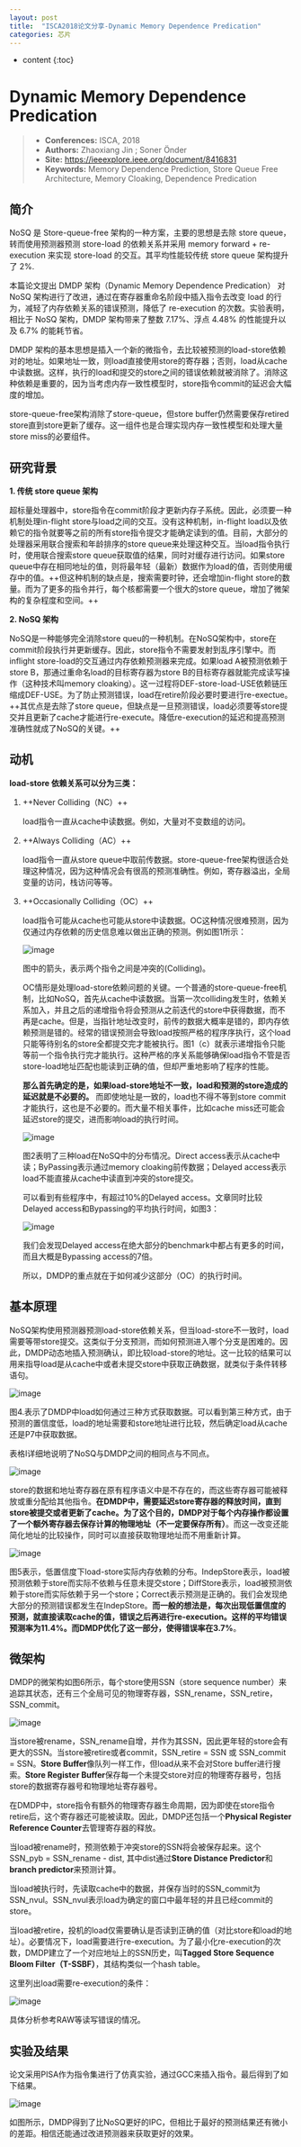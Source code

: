 ```yaml
---
layout: post
title:  "ISCA2018论文分享-Dynamic Memory Dependence Predication"
categories: 芯片
---
```


* content
{:toc}





# Dynamic Memory Dependence Predication
>  - **Conferences:** ISCA, 2018
>  - **Authors:** Zhaoxiang Jin ; Soner Önder
>  - **Site:** https://ieeexplore.ieee.org/document/8416831
>  - **Keywords:** Memory Dependence Prediction, Store Queue Free Architecture, Memory Cloaking, Dependence Predication

## 简介
NoSQ 是 Store-queue-free 架构的一种方案，主要的思想是去除 store queue， 转而使用预测器预测 store-load 的依赖关系并采用 memory forward + re-execution 来实现 store-load 的交互。其平均性能较传统 store queue 架构提升了 2%. 

本篇论文提出 DMDP 架构（Dynamic Memory Dependence Predication） 对 NoSQ 架构进行了改进，通过在寄存器重命名阶段中插入指令去改变 load 的行为，减轻了内存依赖关系的错误预测，降低了 re-execution 的次数。实验表明，相比于 NoSQ 架构，DMDP 架构带来了整数 7.17%、浮点 4.48% 的性能提升以及 6.7% 的能耗节省。

DMDP 架构的基本思想是插入一个新的微指令，去比较被预测的load-store依赖对的地址。如果地址一致，则load直接使用store的寄存器；否则，load从cache中读数据。这样，执行的load和提交的store之间的错误依赖就被消除了。消除这种依赖是重要的，因为当考虑内存一致性模型时，store指令commit的延迟会大幅度的增加。

store-queue-free架构消除了store-queue，但store buffer仍然需要保存retired store直到store更新了缓存。这一组件也是合理实现内存一致性模型和处理大量store miss的必要组件。

## 研究背景
**1. 传统 store queue 架构**

超标量处理器中，store指令在commit阶段才更新内存子系统。因此，必须要一种机制处理in-flight store与load之间的交互。没有这种机制，in-flight load以及依赖它的指令就要等之前的所有store指令提交才能确定读到的值。目前，大部分的处理器采用联合搜索和年龄排序的store queue来处理这种交互。当load指令执行时，使用联合搜索store queue获取值的结果，同时对缓存进行访问。如果store queue中存在相同地址的值，则将最年轻（最新）数据作为load的值，否则使用缓存中的值。++但这种机制的缺点是，搜索需要时钟，还会增加in-flight store的数量。而为了更多的指令并行，每个核都需要一个很大的store queue，增加了微架构的复杂程度和空间。++

**2. NoSQ 架构**

NoSQ是一种能够完全消除store queu的一种机制。在NoSQ架构中，store在commit阶段执行并更新缓存。因此，store指令不需要发射到乱序引擎中。而inflight store-load的交互通过内存依赖预测器来完成。如果load A被预测依赖于store B，那通过重命名load的目标寄存器为store B的目标寄存器就能完成读写操作（这种技术叫memory cloaking）。这一过程将DEF-store-load-USE依赖链压缩成DEF-USE。为了防止预测错误，load在retire阶段必要时要进行re-exectue。++其优点是去除了store queue，但缺点是一旦预测错误，load必须要等store提交并且更新了cache才能进行re-execute。降低re-execution的延迟和提高预测准确性就成了NoSQ的关键。++

## 动机

**load-store 依赖关系可以分为三类：**

1. ++Never Colliding（NC）++
    
    load指令一直从cache中读数据。例如，大量对不变数组的访问。

2. ++Always Colliding（AC）++

    load指令一直从store queue中取前传数据。store-queue-free架构很适合处理这种情况，因为这种情况会有很高的预测准确性。例如，寄存器溢出，全局变量的访问，栈访问等等。

3. ++Occasionally Colliding（OC）++

    load指令可能从cache也可能从store中读数据。OC这种情况很难预测，因为仅通过内存依赖的历史信息难以做出正确的预测。例如图1所示：
    
    ![image](https://note.youdao.com/yws/api/group/89373453/file/435828243?method=getImage&WLP=true&width=640&height=640&version=1&cstk=i04bGl3-)
    
    图中的箭头，表示两个指令之间是冲突的(Colliding)。
    
    OC情形是处理load-store依赖问题的关键。一个普通的store-queue-free机制，比如NoSQ，首先从cache中读数据。当第一次colliding发生时，依赖关系加入，并且之后的递增指令将会预测从之前迭代的store中获得数据，而不再是cache。但是，当指针地址改变时，前传的数据大概率是错的，即内存依赖预测是错的。经常的错误预测会导致load按照严格的程序序执行，这个load只能等待别名的store全都提交完才能被执行。图1（c）就表示递增指令只能等前一个指令执行完才能执行。这种严格的序关系能够确保load指令不管是否store-load地址匹配也能读到正确的值，但却严重地影响了程序的性能。
    
    **那么首先确定的是，如果load-store地址不一致，load和预测的store造成的延迟就是不必要的。** 而即使地址是一致的，load也不得不等到store commit才能执行，这也是不必要的。而大量不相关事件，比如cache miss还可能会延迟store的提交，进而影响load的执行时间。

    ![image](https://note.youdao.com/yws/api/group/89373453/file/435828436?method=getImage&WLP=true&width=640&height=640&version=1&cstk=i04bGl3-)
    
    图2表明了三种load在NoSQ中的分布情况。Direct access表示从cache中读；ByPassing表示通过memory cloaking前传数据；Delayed access表示load不能直接从cache中读直到冲突的store提交。
    
    可以看到有些程序中，有超过10%的Delayed access。文章同时比较Delayed access和Bypassing的平均执行时间，如图3：
    
    ![image](https://note.youdao.com/yws/api/group/89373453/file/435828498?method=getImage&WLP=true&width=640&height=640&version=1&cstk=i04bGl3-)

    我们会发现Delayed access在绝大部分的benchmark中都占有更多的时间，而且大概是Bypassing access的7倍。

    所以，DMDP的重点就在于如何减少这部分（OC）的执行时间。
    
## 基本原理

NoSQ架构使用预测器预测load-store依赖关系，但当load-store不一致时，load需要等带store提交。这类似于分支预测，而如何预测进入哪个分支是困难的。因此，DMDP动态地插入预测确认，即比较load-store的地址。这一比较的结果可以用来指导load是从cache中或者未提交store中获取正确数据，就类似于条件转移语句。

![image](https://note.youdao.com/yws/api/group/89373453/file/435828659?method=getImage&WLP=true&width=640&height=640&version=1&cstk=i04bGl3-)

图4.表示了DMDP中load如何通过三种方式获取数据。可以看到第三种方式，由于预测的置信度低，load的地址需要和store地址进行比较，然后确定load从cache还是P7中获取数据。

表格I详细地说明了NoSQ与DMDP之间的相同点与不同点。

![image](https://note.youdao.com/yws/api/group/89373453/file/435828691?method=getImage&WLP=true&width=640&height=640&version=1&cstk=i04bGl3-)

store的数据和地址寄存器在原有程序语义中是不存在的，而这些寄存器可能被释放或重分配给其他指令。**在DMDP中，需要延迟store寄存器的释放时间，直到store被提交或者更新了cache。为了这个目的，DMDP对于每个内存操作都设置了一个额外寄存器去保存计算的物理地址（不一定要保存所有）**。而这一改变还能简化地址的比较操作，同时可以直接获取物理地址而不用重新计算。

![image](https://note.youdao.com/yws/api/group/89373453/file/435828865?method=getImage&WLP=true&width=640&height=640&version=1&cstk=i04bGl3-)

图5表示，低置信度下load-store实际内存依赖的分布。IndepStore表示，load被预测依赖于store而实际不依赖与任意未提交store；DiffStore表示，load被预测依赖于store而实际依赖于另一个store；Correct表示预测是正确的。我们会发现绝大部分的预测错误都发生在IndepStore。**而一般的想法是，每次出现低置信度的预测，就直接读取cache的值，错误之后再进行re-execution。这样的平均错误预测率为11.4%。而DMDP优化了这一部分，使得错误率在3.7%**。

## 微架构

DMDP的微架构如图6所示，每个store使用SSN（store sequence number）来追踪其状态，还有三个全局可见的物理寄存器，SSN_rename，SSN_retire，SSN_commit。

![image](https://note.youdao.com/yws/api/group/89373453/file/435841400?method=getImage&WLP=true&width=640&height=640&version=1&cstk=i04bGl3-)

当store被rename，SSN_rename自增，并作为其SSN，因此更年轻的store会有更大的SSN。当store被retire或者commit，SSN_retire = SSN 或 SSN_commit = SSN。**Store Buffer**像队列一样工作，但load从来不会对Store buffer进行搜索。**Store Register Buffer**保存每一个未提交store对应的物理寄存器号，包括store的数据寄存器号和物理地址寄存器号。

在DMDP中，store指令有额外的物理寄存器生命周期，因为即使在store指令retire后，这个寄存器还可能被读取。因此，DMDP还包括一个**Physical Register Reference Counter**去管理寄存器的释放。

当load被rename时，预测依赖于冲突store的SSN将会被保存起来。这个SSN_pyb = SSN_rename - dist, 其中dist通过**Store Distance Predictor**和**branch predictor**来预测计算。

当load被执行时，先读取cache中的数据，并保存当时的SSN_commit为SSN_nvul。SSN_nvul表示load为确定的窗口中最年轻的并且已经commit的store。

当load被retire，投机的load仅需要确认是否读到正确的值（对比store和load的地址）。必要情况下，load需要进行re-execution。为了最小化re-execution的次数，DMDP建立了一个对应地址上的SSN历史，叫**Tagged Store Sequence Bloom Filter（T-SSBF）**，其结构类似一个hash table。

这里列出load需要re-execution的条件：

![image](https://note.youdao.com/yws/api/group/89373453/file/435841578?method=getImage&WLP=true&width=640&height=640&version=1&cstk=i04bGl3-)

具体分析参考RAW等读写错误的情况。

## 实验及结果

论文采用PISA作为指令集进行了仿真实验，通过GCC来插入指令。最后得到了如下结果。

![image](https://note.youdao.com/yws/api/group/89373453/file/435841640?method=getImage&WLP=true&width=640&height=640&version=1&cstk=i04bGl3-)

如图所示，DMDP得到了比NoSQ更好的IPC，但相比于最好的预测结果还有微小的差距。相信还能通过改进预测器来获取更好的效果。
